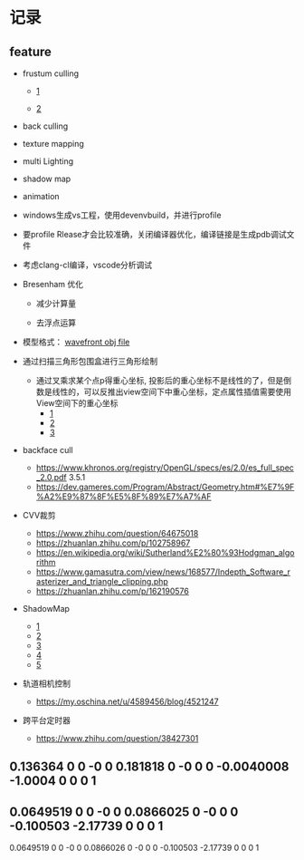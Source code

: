 # 记录


## feature

* frustum culling

    * [1](https://www.gamedev.net/articles/programming/general-and-gameplay-programming/frustum-culling-r4613/)

    * [2](http://www.lighthouse3d.com/tutorials/view-frustum-culling/)

* back culling

* texture mapping

* multi Lighting

* shadow map

* animation

* windows生成vs工程，使用devenvbuild，并进行profile

* 要profile Rlease才会比较准确，关闭编译器优化，编译链接是生成pdb调试文件

* 考虑clang-cl编译，vscode分析调试

* Bresenham 优化

    * 减少计算量

    * 去浮点运算

* 模型格式： [wavefront obj file](https://en.wikipedia.org/wiki/Wavefront_.obj_file)

* 通过扫描三角形包围盒进行三角形绘制

    * 通过叉乘求某个点p得重心坐标, 投影后的重心坐标不是线性的了，但是倒数是线性的，可以反推出view空间下中重心坐标，定点属性插值需要使用View空间下的重心坐标
        * [1](https://www.scratchapixel.com/lessons/3d-basic-rendering/rasterization-practical-implementation/rasterization-stage)
        * [2](https://zhuanlan.zhihu.com/p/134912873)
        * [3](https://zhuanlan.zhihu.com/p/65495373)

* backface cull
    * https://www.khronos.org/registry/OpenGL/specs/es/2.0/es_full_spec_2.0.pdf 3.5.1
    * https://dev.gameres.com/Program/Abstract/Geometry.htm#%E7%9F%A2%E9%87%8F%E5%8F%89%E7%A7%AF

* CVV裁剪
    * https://www.zhihu.com/question/64675018
    * https://zhuanlan.zhihu.com/p/102758967
    * https://en.wikipedia.org/wiki/Sutherland%E2%80%93Hodgman_algorithm
    * https://www.gamasutra.com/view/news/168577/Indepth_Software_rasterizer_and_triangle_clipping.php
    * https://zhuanlan.zhihu.com/p/162190576

* ShadowMap
    * [1](https://learnopengl-cn.readthedocs.io/zh/latest/05%20Advanced%20Lighting/03%20Shadows/01%20Shadow%20Mapping/)
    * [2](http://www.opengl-tutorial.org/cn/intermediate-tutorials/tutorial-16-shadow-mapping/)
    * [3](https://docs.microsoft.com/zh-cn/windows/win32/dxtecharts/common-techniques-to-improve-shadow-depth-maps?redirectedfrom=MSDN)
    * [4](https://www.sunandblackcat.com/improvements-for-shadow-mapping-in-opengl-and-glsl/)
    * [5](http://wiki.ogre3d.org/Depth+Shadow+Mapping)

* 轨道相机控制
    * https://my.oschina.net/u/4589456/blog/4521247

* 跨平台定时器
    * https://www.zhihu.com/question/38427301




0.136364 0 0 -0
0 0.181818 0 -0
0 0 -0.0040008 -1.0004
0 0 0 1
-----------------------------
0.0649519 0 0 -0
0 0.0866025 0 -0
0 0 -0.100503 -2.17739
0 0 0 1
---------------
0.0649519 0 0 -0
0 0.0866026 0 -0
0 0 -0.100503 -2.17739
0 0 0 1